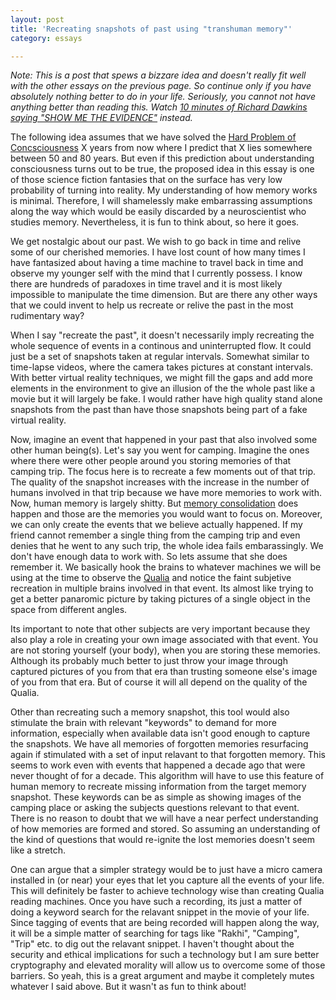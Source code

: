 ```yaml
---
layout: post
title: 'Recreating snapshots of past using "transhuman memory"'
category: essays

---
```


*Note: This is a post that spews a bizzare idea and doesn't really fit well  with the other essays on the previous page. So continue only if you have absolutely nothing better to do in your life. Seriously, you cannot not have anything better than reading this. Watch [10 minutes of Richard Dawkins saying "SHOW ME THE EVIDENCE"](https://www.youtube.com/watch?v=9ELWTft6wes) instead.*

The following idea assumes that we have solved the <u>[Hard Problem of Concsciousness](https://en.wikipedia.org/wiki/Hard_problem_of_consciousness)</u> X years from now where I predict that X lies somewhere between 50 and 80 years. But even if this prediction about understanding consciousness turns out to be true, the proposed idea in this essay is one of those science fiction fantasies that on the surface has very low probability of turning into reality. My understanding of how memory works is minimal. Therefore, I will shamelessly make embarrassing assumptions along the way which would be easily discarded by a neuroscientist who studies memory. Nevertheless, it is fun to think about, so here it goes.

We get nostalgic about our past. We wish to go back in time and relive some of our cherished memories. I have lost count of how many times I have fantasized about having a time machine to travel back in time and observe my younger self with the mind that I currently possess. I know there are hundreds of paradoxes in time travel and it is most likely impossible to manipulate the time dimension. But are there any other ways that we could invent to help us recreate or relive the past in the most rudimentary way? 

When I say "recreate the past", it doesn't necessarily imply recreating the whole sequence of events in a continous and uninterrupted flow. It could just be a set of snapshots taken at regular intervals. Somewhat similar to time-lapse videos, where the camera takes pictures at constant intervals. With better virtual reality techniques, we might fill the gaps and add more elements in the environment to give an illusion of the the whole past like a movie but it will largely be fake. I would rather have high quality stand alone snapshots from the past than have those snapshots being part of a fake virtual reality.  

Now, imagine an event that happened in your past that also involved some other human being(s). Let's say you went for camping. Imagine the ones where there were other people around you storing memories of that camping trip. The focus here is to recreate a few moments out of that trip. The quality of the snapshot increases with the increase in the number of humans involved in that trip because we have more memories to work with. Now, human memory is largely shitty. But <u>[memory consolidation](https://en.wikipedia.org/wiki/Memory_consolidation)</u> does happen and those are the memories you would want to focus on. Moreover, we can only create the events that we believe actually happened. If my friend cannot remember a single thing from the camping trip and even denies that he went to any such trip, the whole idea fails embarassingly. We don't have enough data to work with. So lets assume that she does remember it. We basically hook the brains to whatever machines we will be using at the time to observe the <u>[Qualia](https://en.wikipedia.org/wiki/Qualia)</u> and notice the faint subjetive recreation in multiple brains involved in that event. Its almost like trying to get a better panaromic picture by taking pictures of a single object in the space from different angles. 

Its important to note that other subjects are very important because they also play a role in creating your own image associated with that event. You are not storing yourself (your body), when you are storing these memories. Although its probably much better to just throw your image through captured pictures of you from that era than trusting someone else's image of you from that era. But of course it will all depend on the quality of the Qualia.

Other than recreating such a memory snapshot, this tool would also stimulate the brain with relevant "keywords" to demand for more information, especially when available data isn't good enough to capture the snapshots. We have all memories of forgotten memories resurfacing again if stimulated with a set of input relavant to that forgotten memory. This seems to work even with events that happened a decade ago that were never thought of for a decade. This algorithm will have to use this feature of human memory to recreate missing information from the target memory snapshot. These keywords can be as simple as showing images of the camping place or asking the subjects questions relevant to that event. There is no reason to doubt that we will have a near perfect understanding of how memories are formed and stored. So assuming an understanding of the kind of questions that would re-ignite the lost memories doesn't seem like a stretch.

One can argue that a simpler strategy would be to just have a micro camera installed in (or near) your eyes that let you capture all the events of your life. This will definitely be faster to achieve technology wise than creating Qualia reading machines. Once you have such a recording, its just a matter of doing a keyword search for the relavant snippet in the movie of your life. Since tagging of events that are being recorded will happen along the way, it will be a simple matter of searching for tags like "Rakhi", "Camping", "Trip" etc. to dig out the relavant snippet. I haven't thought about the security and ethical implications for such a technology but I am sure better cryptography and elevated morality will allow us to overcome some of those barriers. So yeah, this is a great argument and maybe it completely mutes whatever I said above. But it wasn't as fun to think about!



